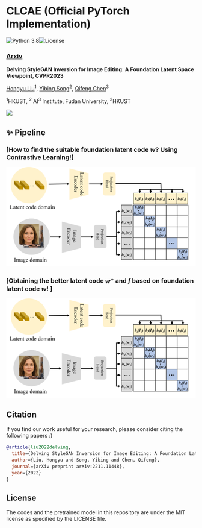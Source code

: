 # CLCAE (Official PyTorch Implementation)

![Python 3.8](https://img.shields.io/badge/python-3.8-green.svg)![License](https://img.shields.io/badge/license-MIT-yellow)


### [Arxiv](https://arxiv.org/abs/2211.11448)

**Delving StyleGAN Inversion for Image Editing: A Foundation Latent Space Viewpoint, CVPR2023**

[Hongyu Liu](https://github.com/KumapowerLIU)<sup>1</sup>,
[Yibing Song](https://ybsong00.github.io/)<sup>2</sup>,
[Qifeng Chen](https://cqf.io/)<sup>3</sup>

<sup>1</sup>HKUST, <sup>2</sup> AI$^3$ Institute, Fudan University, <sup>3</sup>HKUST

<img src='doc/teaser.png'>



## :sparkles: Pipeline

### [How to find the suitable foundation latent code $w$? Using Contrastive Learning!]
<img src='doc/contrastive.png'>

### [Obtaining the better latent code $w^+$ and $f$ based on foundation latent code $w$! ]
<img src='doc/contrastive.png'>


## Citation

If you find our work useful for your research, please consider citing the following papers :)

```bibtex
@article{liu2022delving,
  title={Delving StyleGAN Inversion for Image Editing: A Foundation Latent Space Viewpoint},
  author={Liu, Hongyu and Song, Yibing and Chen, Qifeng},
  journal={arXiv preprint arXiv:2211.11448},
  year={2022}
}
```


## License

The codes and the pretrained model in this repository are under the MIT license as specified by the LICENSE file.